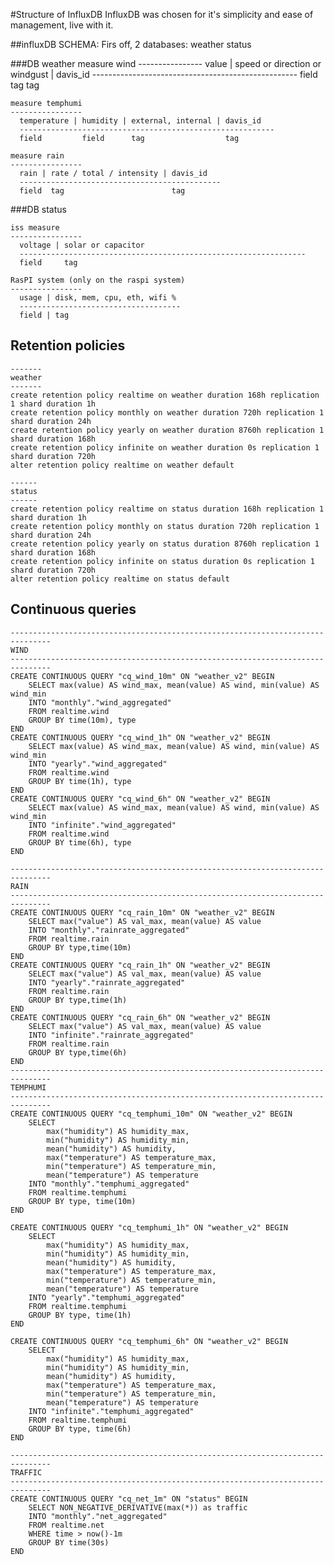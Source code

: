 #Structure of InfluxDB
InfluxDB was chosen for it's simplicity and ease of management, live with it.

##influxDB SCHEMA:
Firs off, 2 databases:
    weather
    status

###DB weather
    measure wind
    ----------------
      value  | speed or direction or windgust | davis_id
      ---------------------------------------------------
      field    tag                              tag

    measure temphumi
    ----------------
      temperature | humidity | external, internal | davis_id
      ---------------------------------------------------------
      field         field      tag                  tag

    measure rain
    ----------------
      rain | rate / total / intensity | davis_id
      ---------------------------------------------
      field  tag                        tag



###DB status

    iss measure
    ----------------
      voltage | solar or capacitor
      ----------------------------------------------------------------
      field     tag

    RasPI system (only on the raspi system)
    ----------------
      usage | disk, mem, cpu, eth, wifi %
      ------------------------------------
      field | tag

## Retention policies
    -------
    weather
    -------
    create retention policy realtime on weather duration 168h replication 1 shard duration 1h
    create retention policy monthly on weather duration 720h replication 1 shard duration 24h
    create retention policy yearly on weather duration 8760h replication 1 shard duration 168h
    create retention policy infinite on weather duration 0s replication 1 shard duration 720h
    alter retention policy realtime on weather default

    ------
    status
    ------
    create retention policy realtime on status duration 168h replication 1 shard duration 1h
    create retention policy monthly on status duration 720h replication 1 shard duration 24h
    create retention policy yearly on status duration 8760h replication 1 shard duration 168h
    create retention policy infinite on status duration 0s replication 1 shard duration 720h
    alter retention policy realtime on status default

## Continuous queries
    -------------------------------------------------------------------------------
    WIND
    -------------------------------------------------------------------------------
    CREATE CONTINUOUS QUERY "cq_wind_10m" ON "weather_v2" BEGIN
        SELECT max(value) AS wind_max, mean(value) AS wind, min(value) AS wind_min
        INTO "monthly"."wind_aggregated"
        FROM realtime.wind
        GROUP BY time(10m), type
    END
    CREATE CONTINUOUS QUERY "cq_wind_1h" ON "weather_v2" BEGIN
        SELECT max(value) AS wind_max, mean(value) AS wind, min(value) AS wind_min
        INTO "yearly"."wind_aggregated"
        FROM realtime.wind
        GROUP BY time(1h), type
    END
    CREATE CONTINUOUS QUERY "cq_wind_6h" ON "weather_v2" BEGIN
        SELECT max(value) AS wind_max, mean(value) AS wind, min(value) AS wind_min
        INTO "infinite"."wind_aggregated"
        FROM realtime.wind
        GROUP BY time(6h), type
    END

    -------------------------------------------------------------------------------
    RAIN
    -------------------------------------------------------------------------------
    CREATE CONTINUOUS QUERY "cq_rain_10m" ON "weather_v2" BEGIN
        SELECT max("value") AS val_max, mean(value) AS value
        INTO "monthly"."rainrate_aggregated"
        FROM realtime.rain
        GROUP BY type,time(10m)
    END
    CREATE CONTINUOUS QUERY "cq_rain_1h" ON "weather_v2" BEGIN
        SELECT max("value") AS val_max, mean(value) AS value
        INTO "yearly"."rainrate_aggregated"
        FROM realtime.rain
        GROUP BY type,time(1h)
    END
    CREATE CONTINUOUS QUERY "cq_rain_6h" ON "weather_v2" BEGIN
        SELECT max("value") AS val_max, mean(value) AS value
        INTO "infinite"."rainrate_aggregated"
        FROM realtime.rain
        GROUP BY type,time(6h)
    END
    -------------------------------------------------------------------------------
    TEMPHUMI
    -------------------------------------------------------------------------------
    CREATE CONTINUOUS QUERY "cq_temphumi_10m" ON "weather_v2" BEGIN
        SELECT
            max("humidity") AS humidity_max,
            min("humidity") AS humidity_min,
            mean("humidity") AS humidity,
            max("temperature") AS temperature_max,
            min("temperature") AS temperature_min,
            mean("temperature") AS temperature
        INTO "monthly"."temphumi_aggregated"
        FROM realtime.temphumi
        GROUP BY type, time(10m)
    END

    CREATE CONTINUOUS QUERY "cq_temphumi_1h" ON "weather_v2" BEGIN
        SELECT
            max("humidity") AS humidity_max,
            min("humidity") AS humidity_min,
            mean("humidity") AS humidity,
            max("temperature") AS temperature_max,
            min("temperature") AS temperature_min,
            mean("temperature") AS temperature
        INTO "yearly"."temphumi_aggregated"
        FROM realtime.temphumi
        GROUP BY type, time(1h)
    END

    CREATE CONTINUOUS QUERY "cq_temphumi_6h" ON "weather_v2" BEGIN
        SELECT
            max("humidity") AS humidity_max,
            min("humidity") AS humidity_min,
            mean("humidity") AS humidity,
            max("temperature") AS temperature_max,
            min("temperature") AS temperature_min,
            mean("temperature") AS temperature
        INTO "infinite"."temphumi_aggregated"
        FROM realtime.temphumi
        GROUP BY type, time(6h)
    END

    -------------------------------------------------------------------------------
    TRAFFIC
    -------------------------------------------------------------------------------
    CREATE CONTINUOUS QUERY "cq_net_1m" ON "status" BEGIN
        SELECT NON_NEGATIVE_DERIVATIVE(max(*)) as traffic
        INTO "monthly"."net_aggregated"
        FROM realtime.net
        WHERE time > now()-1m
        GROUP BY time(30s)
    END
